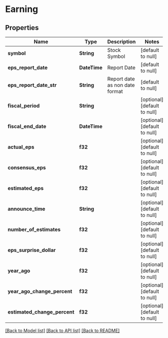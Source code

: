 # Earning

## Properties
Name | Type | Description | Notes
------------ | ------------- | ------------- | -------------
**symbol** | **String** | Stock Symbol | [default to null]
**eps_report_date** | **DateTime<Utc>** | Report Date | [default to null]
**eps_report_date_str** | **String** | Report date as non date format | [default to null]
**fiscal_period** | **String** |  | [optional] [default to null]
**fiscal_end_date** | **DateTime<Utc>** |  | [optional] [default to null]
**actual_eps** | **f32** |  | [optional] [default to null]
**consensus_eps** | **f32** |  | [optional] [default to null]
**estimated_eps** | **f32** |  | [optional] [default to null]
**announce_time** | **String** |  | [optional] [default to null]
**number_of_estimates** | **f32** |  | [optional] [default to null]
**eps_surprise_dollar** | **f32** |  | [optional] [default to null]
**year_ago** | **f32** |  | [optional] [default to null]
**year_ago_change_percent** | **f32** |  | [optional] [default to null]
**estimated_change_percent** | **f32** |  | [optional] [default to null]

[[Back to Model list]](../README.md#documentation-for-models) [[Back to API list]](../README.md#documentation-for-api-endpoints) [[Back to README]](../README.md)

